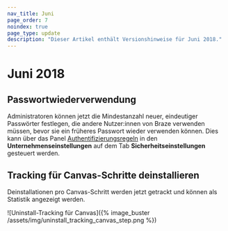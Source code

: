 ```yaml
---
nav_title: Juni
page_order: 7
noindex: true
page_type: update
description: "Dieser Artikel enthält Versionshinweise für Juni 2018."
---
```

# Juni 2018

## Passwortwiederverwendung

Administratoren können jetzt die Mindestanzahl neuer, eindeutiger Passwörter festlegen, die andere Nutzer:innen von Braze verwenden müssen, bevor sie ein früheres Passwort wieder verwenden können. Dies kann über das Panel [Authentifizierungsregeln]({{site.baseurl}}/user_guide/onboarding/platform_administrative_features/#authentication-rules) in den **Unternehmenseinstellungen** auf dem Tab **Sicherheitseinstellungen** gesteuert werden.

## Tracking für Canvas-Schritte deinstallieren

Deinstallationen pro Canvas-Schritt werden jetzt getrackt und können als Statistik angezeigt werden.

![Uninstall-Tracking für Canvas]({% image_buster /assets/img/uninstall_tracking_canvas_step.png %})

